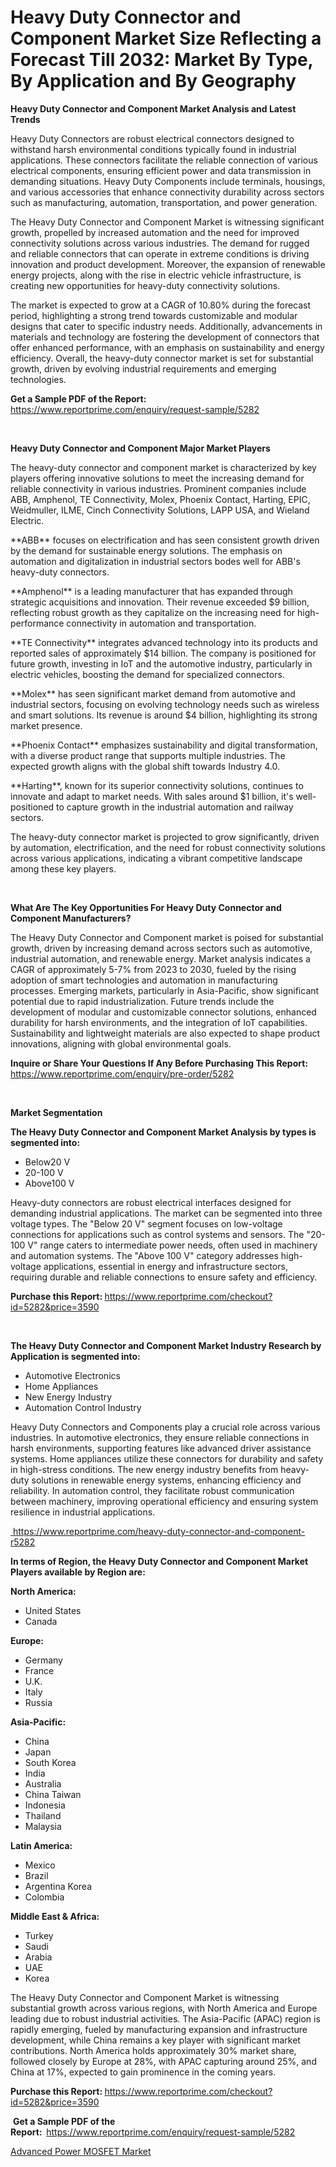 <p><h1>Heavy Duty Connector and Component Market Size Reflecting a Forecast Till 2032: Market By Type, By Application and By Geography</h1></p><p><strong>Heavy Duty Connector and Component Market Analysis and Latest Trends</strong></p>
<p><p>Heavy Duty Connectors are robust electrical connectors designed to withstand harsh environmental conditions typically found in industrial applications. These connectors facilitate the reliable connection of various electrical components, ensuring efficient power and data transmission in demanding situations. Heavy Duty Components include terminals, housings, and various accessories that enhance connectivity durability across sectors such as manufacturing, automation, transportation, and power generation.</p><p>The Heavy Duty Connector and Component Market is witnessing significant growth, propelled by increased automation and the need for improved connectivity solutions across various industries. The demand for rugged and reliable connectors that can operate in extreme conditions is driving innovation and product development. Moreover, the expansion of renewable energy projects, along with the rise in electric vehicle infrastructure, is creating new opportunities for heavy-duty connectivity solutions.</p><p>The market is expected to grow at a CAGR of 10.80% during the forecast period, highlighting a strong trend towards customizable and modular designs that cater to specific industry needs. Additionally, advancements in materials and technology are fostering the development of connectors that offer enhanced performance, with an emphasis on sustainability and energy efficiency. Overall, the heavy-duty connector market is set for substantial growth, driven by evolving industrial requirements and emerging technologies.</p></p>
<p><strong>Get a Sample PDF of the Report:&nbsp;</strong> <a href="https://www.reportprime.com/enquiry/request-sample/5282?utm_campaign=3562&utm_medium=2&utm_source=Github&utm_content=ia&utm_term=19032025&utm_id=heavy-duty-connector-and-component">https://www.reportprime.com/enquiry/request-sample/5282</a></p>
<p>&nbsp;</p>
<p><strong>Heavy Duty Connector and Component Major Market Players</strong></p>
<p><p>The heavy-duty connector and component market is characterized by key players offering innovative solutions to meet the increasing demand for reliable connectivity in various industries. Prominent companies include ABB, Amphenol, TE Connectivity, Molex, Phoenix Contact, Harting, EPIC, Weidmuller, ILME, Cinch Connectivity Solutions, LAPP USA, and Wieland Electric.</p><p>**ABB** focuses on electrification and has seen consistent growth driven by the demand for sustainable energy solutions. The emphasis on automation and digitalization in industrial sectors bodes well for ABB's heavy-duty connectors.</p><p>**Amphenol** is a leading manufacturer that has expanded through strategic acquisitions and innovation. Their revenue exceeded $9 billion, reflecting robust growth as they capitalize on the increasing need for high-performance connectivity in automation and transportation.</p><p>**TE Connectivity** integrates advanced technology into its products and reported sales of approximately $14 billion. The company is positioned for future growth, investing in IoT and the automotive industry, particularly in electric vehicles, boosting the demand for specialized connectors.</p><p>**Molex** has seen significant market demand from automotive and industrial sectors, focusing on evolving technology needs such as wireless and smart solutions. Its revenue is around $4 billion, highlighting its strong market presence.</p><p>**Phoenix Contact** emphasizes sustainability and digital transformation, with a diverse product range that supports multiple industries. The expected growth aligns with the global shift towards Industry 4.0.</p><p>**Harting**, known for its superior connectivity solutions, continues to innovate and adapt to market needs. With sales around $1 billion, it's well-positioned to capture growth in the industrial automation and railway sectors.</p><p>The heavy-duty connector market is projected to grow significantly, driven by automation, electrification, and the need for robust connectivity solutions across various applications, indicating a vibrant competitive landscape among these key players.</p></p>
<p>&nbsp;</p>
<p><strong>What Are The Key Opportunities For Heavy Duty Connector and Component Manufacturers?</strong></p>
<p><p>The Heavy Duty Connector and Component market is poised for substantial growth, driven by increasing demand across sectors such as automotive, industrial automation, and renewable energy. Market analysis indicates a CAGR of approximately 5-7% from 2023 to 2030, fueled by the rising adoption of smart technologies and automation in manufacturing processes. Emerging markets, particularly in Asia-Pacific, show significant potential due to rapid industrialization. Future trends include the development of modular and customizable connector solutions, enhanced durability for harsh environments, and the integration of IoT capabilities. Sustainability and lightweight materials are also expected to shape product innovations, aligning with global environmental goals.</p></p>
<p><strong>Inquire or Share Your Questions If Any Before Purchasing This Report:</strong> <a href="https://www.reportprime.com/enquiry/pre-order/5282?utm_campaign=3562&utm_medium=2&utm_source=Github&utm_content=ia&utm_term=19032025&utm_id=heavy-duty-connector-and-component">https://www.reportprime.com/enquiry/pre-order/5282</a></p>
<p>&nbsp;</p>
<p><strong>Market Segmentation</strong></p>
<p><strong>The Heavy Duty Connector and Component Market Analysis by types is segmented into:</strong></p>
<p><ul><li>Below20 V</li><li>20-100 V</li><li>Above100 V</li></ul></p>
<p><p>Heavy-duty connectors are robust electrical interfaces designed for demanding industrial applications. The market can be segmented into three voltage types. The "Below 20 V" segment focuses on low-voltage connections for applications such as control systems and sensors. The "20-100 V" range caters to intermediate power needs, often used in machinery and automation systems. The "Above 100 V" category addresses high-voltage applications, essential in energy and infrastructure sectors, requiring durable and reliable connections to ensure safety and efficiency.</p></p>
<p><strong>Purchase this Report:&nbsp;</strong><a href="https://www.reportprime.com/checkout?id=5282&price=3590&utm_campaign=3562&utm_medium=2&utm_source=Github&utm_content=ia&utm_term=19032025&utm_id=heavy-duty-connector-and-component">https://www.reportprime.com/checkout?id=5282&price=3590</a></p>
<p>&nbsp;</p>
<p><strong>The Heavy Duty Connector and Component Market Industry Research by Application is segmented into:</strong></p>
<p><ul><li>Automotive Electronics</li><li>Home Appliances</li><li>New Energy Industry</li><li>Automation Control Industry</li></ul></p>
<p><p>Heavy Duty Connectors and Components play a crucial role across various industries. In automotive electronics, they ensure reliable connections in harsh environments, supporting features like advanced driver assistance systems. Home appliances utilize these connectors for durability and safety in high-stress conditions. The new energy industry benefits from heavy-duty solutions in renewable energy systems, enhancing efficiency and reliability. In automation control, they facilitate robust communication between machinery, improving operational efficiency and ensuring system resilience in industrial applications.</p></p>
<p><a href="https://www.reportprime.com/heavy-duty-connector-and-component-r5282?utm_campaign=3562&utm_medium=2&utm_source=Github&utm_content=ia&utm_term=19032025&utm_id=heavy-duty-connector-and-component">&nbsp;https://www.reportprime.com/heavy-duty-connector-and-component-r5282</a></p>
<p><strong>In terms of Region, the Heavy Duty Connector and Component Market Players available by Region are:</strong></p>
<p>
    <p> <strong> North America: </strong>
        <ul>
            <li>United States</li>
            <li>Canada</li>
        </ul>
        </p> 
    <p> <strong> Europe: </strong>
        <ul>
            <li>Germany</li>
            <li>France</li>
            <li>U.K.</li>
            <li>Italy</li>
            <li>Russia</li>
        </ul>
        </p> 
    <p> <strong> Asia-Pacific: </strong>
        <ul>
            <li>China</li>
            <li>Japan</li>
            <li>South Korea</li>
            <li>India</li>
            <li>Australia</li>
            <li>China Taiwan</li>
            <li>Indonesia</li>
            <li>Thailand</li>
            <li>Malaysia</li>
        </ul>
        </p> 
    <p> <strong> Latin America: </strong>
        <ul>
            <li>Mexico</li>
            <li>Brazil</li>
            <li>Argentina Korea</li>
            <li>Colombia</li>
        </ul>
        </p> 
    <p> <strong> Middle East & Africa: </strong>
        <ul>
            <li>Turkey</li>
            <li>Saudi</li>
            <li>Arabia</li>
            <li>UAE</li>
            <li>Korea</li>
        </ul>
    </p>
    </p>
<p><p>The Heavy Duty Connector and Component Market is witnessing substantial growth across various regions, with North America and Europe leading due to robust industrial activities. The Asia-Pacific (APAC) region is rapidly emerging, fueled by manufacturing expansion and infrastructure development, while China remains a key player with significant market contributions. North America holds approximately 30% market share, followed closely by Europe at 28%, with APAC capturing around 25%, and China at 17%, expected to gain prominence in the coming years.</p></p>
<p><strong>Purchase this Report: </strong><a href="https://www.reportprime.com/checkout?id=5282&price=3590&utm_campaign=3562&utm_medium=2&utm_source=Github&utm_content=ia&utm_term=19032025&utm_id=heavy-duty-connector-and-component">https://www.reportprime.com/checkout?id=5282&price=3590</a></p>
<p>&nbsp;<strong>Get a Sample PDF of the Report:&nbsp;&nbsp;</strong><a href="https://www.reportprime.com/enquiry/request-sample/5282?utm_campaign=3562&utm_medium=2&utm_source=Github&utm_content=ia&utm_term=19032025&utm_id=heavy-duty-connector-and-component">https://www.reportprime.com/enquiry/request-sample/5282</a></p>
<p><strong></strong></p>
<p><p><a href="https://github.com/iquiseeboli/Market-Research-Report-List-1/blob/main/advanced-power-mosfet-market.md?utm_campaign=3562&utm_medium=2&utm_source=Github&utm_content=ia&utm_term=19032025&utm_id=heavy-duty-connector-and-component">Advanced Power MOSFET Market</a></p></p>